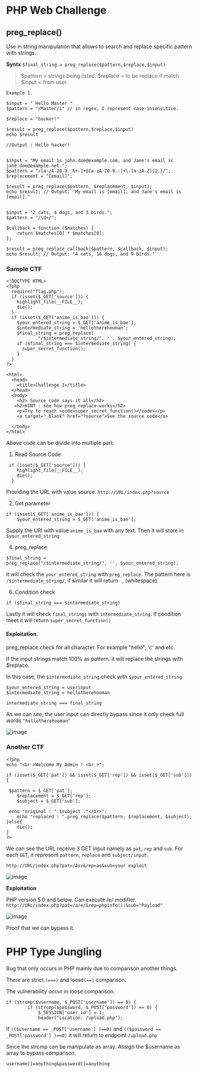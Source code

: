 # PHP Web Challenge

## preg_replace()

Use in string manipulation that allows to search and replace specific pattern with strings. 

**Syntx**
`$final_string = preg_replace($pattern,$replace,$input)`
>$pattern = strings being listed. 
>$replace = to be replace if match
>$input = from user.

```
Example 1.

$input = " Hello Master "
$pattern = "/Master/i" // in regex, I represent case-insensitive.

$replace = "hacker!"

$result = preg_replace($pattern,$replace,$input)
echo $result

//Output : Hello hacker!
```

```

$input = "My email is john.doe@example.com, and Jane's email is jane.doe@example.net.";
$pattern = "/[a-zA-Z0-9._%+-]+@[a-zA-Z0-9.-]+\.[a-zA-Z]{2,}/";
$replacement = "[email]";

$result = preg_replace($pattern, $replacement, $input);
echo $result; // Output: "My email is [email], and Jane's email is [email]."

```

```

$input = "2 cats, 4 dogs, and 3 birds.";
$pattern = "/\d+/";

$callback = function ($matches) {
    return $matches[0] * $matches[0];
};

$result = preg_replace_callback($pattern, $callback, $input);
echo $result; // Output: "4 cats, 16 dogs, and 9 birds."

```

### Sample CTF

```
<!DOCTYPE HTML>
<?php
  require("flag.php");
  if (isset($_GET['source'])) {
    highlight_file(__FILE__);
    die();
  }
  if (isset($_GET['anime_is_bae'])) {
    $your_entered_string = $_GET['anime_is_bae'];
    $intermediate_string = 'hellotherehooman';
    $final_string = preg_replace(
	    	"/$intermediate_string/", '', $your_entered_string);
    if ($final_string === $intermediate_string) {
      super_secret_function();
    }
  }
?>

<html>
  <head>
    <title>Challenge 1</title>
  </head>
  <body>
    <h2> Source code says it all</h2>
   <h2>HINT : see how preg_replace works</h2> 
    <p>Try to reach <code>super_secret_function()</code></p>
    <a target="_blank" href="?source">See the source code</a>

  </body>
</html>
```
Above code can be divide into multiple part. 

1. Read Source Code
```
 if (isset($_GET['source'])) {
    highlight_file(__FILE__);
    die();
  }
```
Providing the URL with value source.
`http://URL/index.php?source`

2. Get parameter
```
if (isset($_GET['anime_is_bae'])) {
    $your_entered_string = $_GET['anime_is_bae'];
```
Supply the URl with value `anime_is_bae` with any text. Then it will store in `$your_entered_string`

4. preg_replace
```
$final_string = 
preg_replace("/$intermediate_string/", '', $your_entered_string);
```
it will check the `your_entered_string` with `preg_replace`. The pattern here is `/$intermediate_string/`, if similar it will return ` `, (whitespace).

6. Condition check
```
if ($final_string === $intermediate_string)
```
Lastly it will check `final_strings` with `intermediate_string`. If condition meet it will return `super_secret_function()`


#### Exploitation.

preg_replace check for all character. For example "hello", 'c' and etc.

If the input strings match 100% as pattern. it will replace the strings with $replace.

In this case, the `$intermediate_string` check with `$your_entered_string`

```
$your_entered_string = userinput
$intermediate_string = hellotherehooman

intermediate_string === final_string
```

As we can see, the user input can directly bypass since it only check full words `"hellotherehooman"`

![image](https://hackmd.io/_uploads/H114jHI5C.png)

### Another CTF

```
<?php
echo "<br >Welcome My Admin ! <br >";
 
if (isset($_GET['pat']) && isset($_GET['rep']) && isset($_GET['sub'])) {
 
 $pattern = $_GET['pat'];
    $replacement = $_GET['rep'];
    $subject = $_GET['sub'];
 
 echo "original : ".$subject ."</br>";
    echo "replaced : ".preg_replace($pattern, $replacement, $subject);
}else{
    die();
}
?>
```

We can see the URL receive 3 GET input namely as `pat`, `rep` and `sub`. For each `GET`, it represent `pattern`, `replace` and `subject/input`.

`http://URL/index.php?pat=/As/&rep=as&sub=your exploit`

![image](https://hackmd.io/_uploads/HketlII9R.png)

**Exploitation**

PHP version 5.0 and below. Can execute /e/ modifier.
`http://URL/index.php?pat=/a/e/&rep=phpinfo();&sub="Payload"`

![image](https://hackmd.io/_uploads/rJxTWU8q0.png)

Proof that we can bypass it.

# PHP Type Jungling

Bug that only occurs in PHP mainly due to comparison another things.

There are strict `(===)` and loose`(==)` comparison. 

The vulnerability occur in loose comparison.

```
if (strcmp($username, $_POST['username']) == 0) {                                                     
        if (strcmp($password, $_POST['password']) == 0) {                                                 
            $_SESSION['user_id'] = 1;                                                                     
            header("Location: /upload.php");        
```

If `(($username == _POST['username'] )==0)` and `(($password == _POST['password'] )==0)` it will return to endpoint `/upload.php`

Since the strcmp can be manipulate as array. Assign the $username as array to bypass comparison. 

`username[]=anything&password[]=anything`
